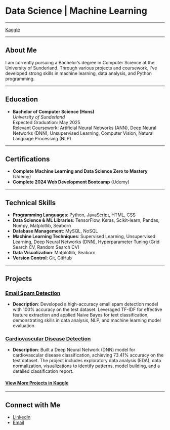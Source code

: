 # Data Science | Machine Learning

---

[Kaggle](https://www.kaggle.com/phonemyatkyawthu)

---

## About Me
I am currently pursuing a Bachelor’s degree in Computer Science at the University of Sunderland. Through various projects and coursework, I've developed strong skills in machine learning, data analysis, and Python programming.

---

## Education
- **Bachelor of Computer Science (Hons)**  
  *University of Sunderland*  
  Expected Graduation: May 2025  
  Relevant Coursework: Artificial Neural Networks (ANN), Deep Neural Networks (DNN), Unsupervised Learning, Computer Vision, Natural Language Processing (NLP)
  
---

## Certifications
- **Complete Machine Learning and Data Science Zero to Mastery** (Udemy)
- **Complete 2024 Web Development Bootcamp** (Udemy)
  
---

## Technical Skills
- **Programming Languages**: Python, JavaScript, HTML, CSS
- **Data Science & ML Libraries**: TensorFlow, Keras, Scikit-learn, Pandas, Numpy, Matplotlib, Seaborn
- **Database Management**: MySQL, NoSQL
- **Machine Learning Techniques**: Supervised Learning, Unsupervised Learning, Deep Neural Networks (DNN), Hyperparameter Tuning (Grid Search CV, Random Search CV)
- **Data Visualization**: Matplotlib, Seaborn
- **Version Control**: Git, GitHub
  
---

## Projects
### [Email Spam Detection](https://www.kaggle.com/code/phonemyatkyawthu/email-spam-classification-phone-myat-kyaw-thu)
- **Description**: Developed a high-accuracy email spam detection model with 100% accuracy on the test dataset. Leveraged TF-IDF for effective feature extraction and applied Naive Bayes for text classification, demonstrating skills in data analysis, NLP, and machine learning model evaluation.
  
### [Cardiovascular Disease Detection](https://www.kaggle.com/code/phonemyatkyawthu/cardiovascular-disease-phone-myat-kyaw-thu)
- **Description**: Built a Deep Neural Network (DNN) model for cardiovascular disease classification, achieving 73.41% accuracy on the test dataset. The project includes exploratory data analysis (EDA), data normalization, visualizations to identify patterns, model building, and a detailed classification report.

#### [View More Projects in Kaggle](https://www.kaggle.com/phonemyatkyawthu/code)
  
---

## Connect with Me
- [LinkedIn](https://www.linkedin.com/in/phonemyatkyawthu/)
- [Email](phonemyat2705@gmail.com)
